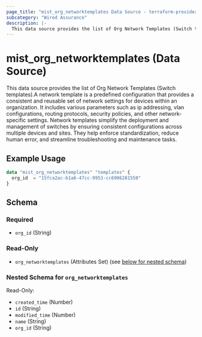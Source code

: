 ```yaml
---
page_title: "mist_org_networktemplates Data Source - terraform-provider-mist"
subcategory: "Wired Assurance"
description: |-
  This data source provides the list of Org Network Templates (Switch templates).A network template is a predefined configuration that provides a consistent and reusable set of network settings for devices within an organization. It includes various parameters such as ip addressing, vlan configurations, routing protocols, security policies, and other network-specific settings. Network templates simplify the deployment and management of switches by ensuring consistent configurations across multiple devices and sites. They help enforce standardization, reduce human error, and streamline troubleshooting and maintenance tasks.
---
```


# mist_org_networktemplates (Data Source)

This data source provides the list of Org Network Templates (Switch templates).A network template is a predefined configuration that provides a consistent and reusable set of network settings for devices within an organization. It includes various parameters such as ip addressing, vlan configurations, routing protocols, security policies, and other network-specific settings. Network templates simplify the deployment and management of switches by ensuring consistent configurations across multiple devices and sites. They help enforce standardization, reduce human error, and streamline troubleshooting and maintenance tasks.


## Example Usage

```terraform
data "mist_org_networktemplates" "templates" {
  org_id  = "15fca2ac-b1a6-47cc-9953-cc6906281550"
}
```

<!-- schema generated by tfplugindocs -->
## Schema

### Required

- `org_id` (String)

### Read-Only

- `org_networktemplates` (Attributes Set) (see [below for nested schema](#nestedatt--org_networktemplates))

<a id="nestedatt--org_networktemplates"></a>
### Nested Schema for `org_networktemplates`

Read-Only:

- `created_time` (Number)
- `id` (String)
- `modified_time` (Number)
- `name` (String)
- `org_id` (String)